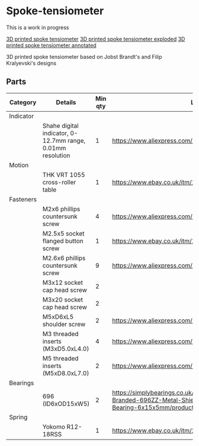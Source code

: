# Spoke-tensiometer

This is a work in progress

[3D printed spoke tensiometer](./images/tensio_render_1.jpg)
[3D printed spoke tensiometer exploded](./images/tensio_exploded_render.jpg)
[3D printed spoke tensiometer  annotated](./images/spoke-tensiometer-exploded.png)

3D printed spoke tensiometer based on Jobst Brandt's and Filip Kralyevski's designs

## Parts

| **Category** | **Details**                                                | **Min qty** | **Link**                                                                                                                         |
|--------------|------------------------------------------------------------|-------------|----------------------------------------------------------------------------------------------------------------------------------|
| Indicator    |                                                            |             |                                                                                                                                  |
|              | Shahe digital indicator, 0-12.7mm range, 0.01mm resolution |           1 | https://www.aliexpress.com/item/32823445866.html                                                                                 |
| Motion       |                                                            |             |                                                                                                                                  |
|              | THK VRT 1055 cross-roller table                            |           1 | https://www.ebay.co.uk/itm/185530610857                                                                                          |
| Fasteners    |                                                            |             |                                                                                                                                  |
|              | M2x6 phillips countersunk screw                            |           4 | https://www.aliexpress.com/item/32869347610.html                                                                                 |
|              | M2.5x5 socket flanged button screw                         |           1 | https://www.ebay.co.uk/itm/175312432319                                                                                          |
|              | M2.6x6 phillips countersunk screw                          |           9 | https://www.aliexpress.com/item/4001066920056.html                                                                               |
|              | M3x12 socket cap head screw                                |           2 |                                                                                                                                  |
|              | M3x20 socket cap head screw                                |           2 |                                                                                                                                  |
|              | M5xD6xL5 shoulder screw                                    |           2 | https://www.aliexpress.com/item/1005004367176439.html                                                                            |
|              | M3 threaded inserts (M3xD5.0xL4.0)                         |           4 | https://www.aliexpress.com/item/4000761483243.html                                                                               |
|              | M5 threaded inserts (M5xD8.0xL7.0)                         |           2 | https://www.aliexpress.com/item/4000232990523.html                                                                               |
| Bearings     |                                                            |             |                                                                                                                                  |
|              | 696 (ID6xOD15xW5)                                          |           2 | https://simplybearings.co.uk/shop/p152950/Major-Branded-696ZZ-Metal-Shielded-Deep-Groove-Ball-Bearing-6x15x5mm/product_info.html |
| Spring       |                                                            |             |                                                                                                                                  |
|              | Yokomo R12-18RSS                                           |           1 | https://www.ebay.co.uk/itm/225038344901                                                                                          |